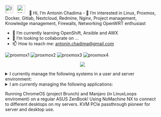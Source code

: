 <img align="left" src="https://cdn.jsdelivr.net/gh/devicons/devicon/icons/linux/linux-plain.svg" alt="linux" width="26px" style="padding-right:10px;" />
<img align="left" src="https://cdn.jsdelivr.net/gh/devicons/devicon/icons/apache/apache-plain.svg" alt="apache" width="26px" style="padding-right:10px;" />

</br>
👋 Hi, I’m Antonín Chadima
- 👀 I’m interested in Linux, Proxmox, Docker, Gitlab, Nextcloud, Redmine, Nginx, Project management, Knowledge management, Firewalls, Networking 
OpenWRT enthusiast

- 🌱 I’m currently learning OpenShift, Ansible and AWX
- 💞️ I’m looking to collaborate on ...
- 📫 How to reach me: antonin.chadima@gmail.com

![proxmox1](https://user-images.githubusercontent.com/3483314/165904855-adced836-4200-49e9-bdc3-29f49aaf7e72.png)
![proxmox2](https://user-images.githubusercontent.com/3483314/165904830-2d9d85c4-2fb4-49ae-8af8-037907e97320.png)
![proxmox3](https://user-images.githubusercontent.com/3483314/165904812-3257ead7-9381-468e-b27e-b81583769f10.png)
![proxmox4](https://user-images.githubusercontent.com/3483314/165904742-9c4d6a03-efdf-4023-9a40-bc984126dc27.png)

<p align="center">
  <img src="https://grafana.itliga.cz/render/d-solo/IfgdXjtnk/proxmox?from=1651197285711&to=1651218885711&orgId=1&theme=light&panelId=21&width=1000&height=500&tz=Europe%2FPrague" />
</p>

<details closed>
  <summary>I currently manage the following systems in a user and server environment:</summary>
  <ul>
  <li>Firewall <i>(SNAT, DNAT, PAT and Port Forwarding, SQM QoS, Security)</i></li>
  <li>DNS / DHCP <i>(local network management)</i></li>
  <li>Wireguard <i>(connecting developers and administrators to the server room network)</i></li>
  <li>OpenVPN / IPSec <i>(interconnection of different server sites with each other)</i></li>
    switches
    IPMI
    Proxmox Virtual Environment
    Proxmox Mail Gateway
    Proxmox Backup Server 
  <li>Nginx / Nginx Proxy Manager  <i>(reverse proxy, SSL termination, client-side certificate authentication, certificate management)</i></li>
  </ul>
</details>
<details closed>
  <summary>I am currently managing the following applications:</summary>
  <ul>
  <li>Redmine <i>(project management web application)</i></li>
  <li>XWiki <i>(enterprise wiki platform)</i></li>
  <li>Mattermost <i>(communication, collaboration, and workflow orchestration platform)</i></li>
  <li>Nextcloud Hub <i>(content collaboration platform)</i></li>
  <li>ONLYOFFICE Docs <i>(online editor for text documents, spreadsheets, and presentations)</i></li>
  <li>iRedMail <i>(mail server platform with webmail, calendar, contacts and activesync)</i></li>
  </ul> 
</details>

Running ChromeOS (project Brunch) and Manjaro (in LinuxLoops enviroment) on a regular ASUS ZenBook!
Using NoMachine NX to connect to different desktops on my servers.
KVM PCIe passthrough pioneer for server and desktop use.
